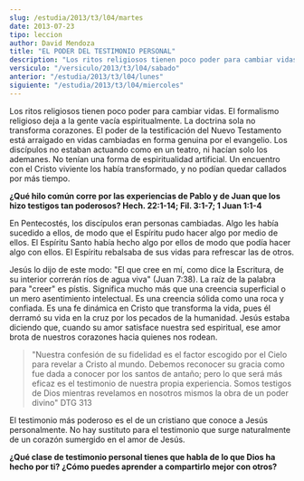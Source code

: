 ```yaml
---
slug: /estudia/2013/t3/l04/martes
date: 2013-07-23
tipo: leccion
author: David Mendoza
title: "EL PODER DEL TESTIMONIO PERSONAL"
description: "Los ritos religiosos tienen poco poder para cambiar vidas. El formalismo  religioso deja a la gente vacía espiritualmente. La doctrina sola no transforma  corazones. El poder de la testificación del Nuevo Testamento está arraigado en  vidas cambiadas en forma genuina por el ev..."
versiculo: "/versiculo/2013/t3/l04/sabado"
anterior: "/estudia/2013/t3/l04/lunes"
siguiente: "/estudia/2013/t3/l04/miercoles"
---
```


Los ritos religiosos tienen poco poder para cambiar vidas. El formalismo religioso deja a la gente vacía espiritualmente. La doctrina sola no transforma corazones. El poder de la testificación del Nuevo Testamento está arraigado en vidas cambiadas en forma genuina por el evangelio. Los discípulos no estaban actuando como en un teatro, ni hacían solo los ademanes. No tenían una forma de espiritualidad artificial. Un encuentro con el Cristo viviente los había transformado, y no podían quedar callados por más tiempo.

**¿Qué hilo común corre por las experiencias de Pablo y de Juan que los hizo testigos tan poderosos? Hech. 22:1-14; Fil. 3:1-7; 1 Juan 1:1-4**

En Pentecostés, los discípulos eran personas cambiadas. Algo les había sucedido a ellos, de modo que el Espíritu pudo hacer algo por medio de ellos. El Espíritu Santo había hecho algo por ellos de modo que podía hacer algo con ellos. El Espíritu rebalsaba de sus vidas para refrescar las de otros.

Jesús lo dijo de este modo: "El que cree en mí, como dice la Escritura, de su interior correrán ríos de agua viva" (Juan 7:38). La raíz de la palabra para "creer" es pístis. Significa mucho más que una creencia superficial o un mero asentimiento intelectual. Es una creencia sólida como una roca y confiada. Es una fe dinámica en Cristo que transforma la vida, pues él derramó su vida en la cruz por los pecados de la humanidad. Jesús estaba diciendo que, cuando su amor satisface nuestra sed espiritual, ese amor brota de nuestros corazones hacia quienes nos rodean.

> "Nuestra confesión de su fidelidad es el factor escogido por el Cielo para revelar a Cristo al mundo. Debemos reconocer su gracia como fue dada a conocer por los santos de antaño; pero lo que será más eficaz es el testimonio de nuestra propia experiencia. Somos testigos de Dios mientras revelamos en nosotros mismos la obra de un poder divino" DTG 313

El testimonio más poderoso es el de un cristiano que conoce a Jesús personalmente. No hay sustituto para el testimonio que surge naturalmente de un corazón sumergido en el amor de Jesús.

**¿Qué clase de testimonio personal tienes que habla de lo que Dios ha hecho por ti? ¿Cómo puedes aprender a compartirlo mejor con otros?**
